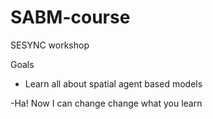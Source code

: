 # SABM-course
SESYNC workshop

Goals

- Learn all about spatial agent based models

-Ha! Now I can change change what you learn 
